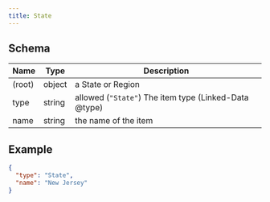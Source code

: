 ```yaml
---
title: State
---
```

## Schema

| Name | Type | Description |
|---|---|---|
| (root) | object | a State or Region |
| type | string | allowed (`"State"`) The item type (Linked-Data @type) |
| name | string | the name of the item |

## Example



```json
{
  "type": "State",
  "name": "New Jersey"
}
```
